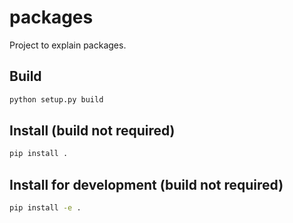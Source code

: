 # packages
Project to explain packages.

## Build

```sh
python setup.py build
```

## Install (build not required)

```sh
pip install .
```

## Install for development (build not required)

```sh
pip install -e .
```